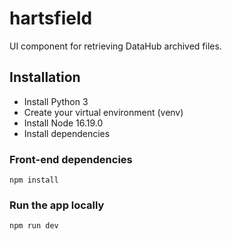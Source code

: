 # hartsfield
UI component for retrieving DataHub archived files.


## Installation

* Install Python 3
* Create your virtual environment (venv)
* Install Node 16.19.0
* Install dependencies


### Front-end dependencies

```
npm install
```

### Run the app locally

```
npm run dev
```
